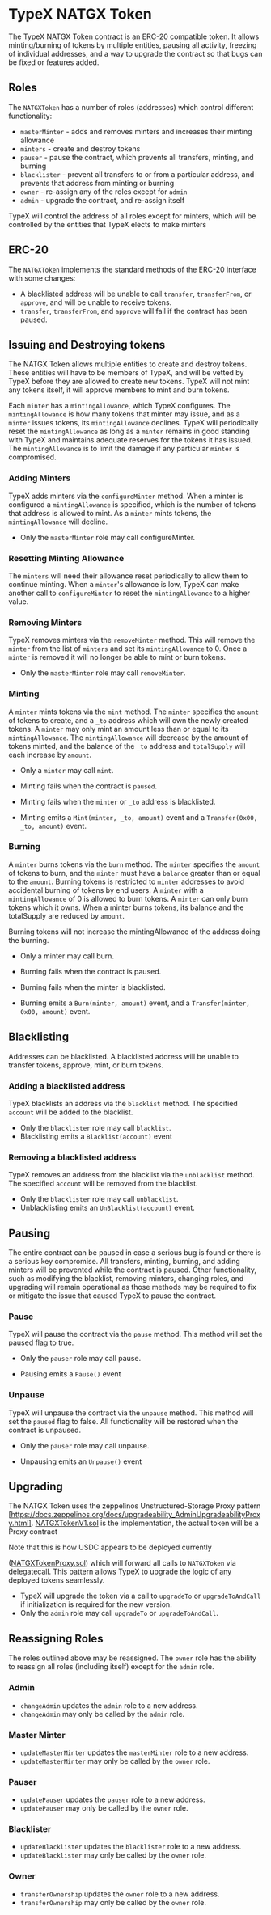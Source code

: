 # TypeX NATGX Token

The TypeX NATGX Token contract is an ERC-20 compatible token. It allows
minting/burning of tokens by multiple entities, pausing all activity, freezing
of individual addresses, and a way to upgrade the contract so that bugs can be
fixed or features added.

## Roles

The `NATGXToken` has a number of roles (addresses) which control different
functionality:

- `masterMinter` - adds and removes minters and increases their minting
  allowance
- `minters` - create and destroy tokens
- `pauser` - pause the contract, which prevents all transfers, minting, and
  burning
- `blacklister` - prevent all transfers to or from a particular address, and
  prevents that address from minting or burning
- `owner` - re-assign any of the roles except for `admin`
- `admin` - upgrade the contract, and re-assign itself

TypeX will control the address of all roles except for minters, which will be
controlled by the entities that TypeX elects to make minters

## ERC-20

The `NATGXToken` implements the standard methods of the ERC-20 interface with
some changes:

- A blacklisted address will be unable to call `transfer`, `transferFrom`, or
  `approve`, and will be unable to receive tokens.
- `transfer`, `transferFrom`, and `approve` will fail if the contract has been
  paused.

## Issuing and Destroying tokens

The NATGX Token allows multiple entities to create and destroy tokens. These
entities will have to be members of TypeX, and will be vetted by TypeX before
they are allowed to create new tokens. TypeX will not mint any tokens itself,
it will approve members to mint and burn tokens.

Each `minter` has a `mintingAllowance`, which TypeX configures. The
`mintingAllowance` is how many tokens that minter may issue, and as a `minter`
issues tokens, its `mintingAllowance` declines. TypeX will periodically reset
the `mintingAllowance` as long as a `minter` remains in good standing with
TypeX and maintains adequate reserves for the tokens it has issued. The
`mintingAllowance` is to limit the damage if any particular `minter` is
compromised.

### Adding Minters

TypeX adds minters via the `configureMinter` method. When a minter is
configured a `mintingAllowance` is specified, which is the number of tokens that
address is allowed to mint. As a `minter` mints tokens, the `mintingAllowance`
will decline.

- Only the `masterMinter` role may call configureMinter.

### Resetting Minting Allowance

The `minters` will need their allowance reset periodically to allow them to
continue minting. When a `minter`'s allowance is low, TypeX can make another
call to `configureMinter` to reset the `mintingAllowance` to a higher value.

### Removing Minters

TypeX removes minters via the `removeMinter` method. This will remove the
`minter` from the list of `minters` and set its `mintingAllowance` to 0. Once a
`minter` is removed it will no longer be able to mint or burn tokens.

- Only the `masterMinter` role may call `removeMinter`.

### Minting

A `minter` mints tokens via the `mint` method. The `minter` specifies the
`amount` of tokens to create, and a `_to` address which will own the newly
created tokens. A `minter` may only mint an amount less than or equal to its
`mintingAllowance`. The `mintingAllowance` will decrease by the amount of tokens
minted, and the balance of the `_to` address and `totalSupply` will each
increase by `amount`.

- Only a `minter` may call `mint`.

- Minting fails when the contract is `paused`.
- Minting fails when the `minter` or `_to` address is blacklisted.
- Minting emits a `Mint(minter, _to, amount)` event and a
  `Transfer(0x00, _to, amount)` event.

### Burning

A `minter` burns tokens via the `burn` method. The `minter` specifies the
`amount` of tokens to burn, and the `minter` must have a `balance` greater than
or equal to the `amount`. Burning tokens is restricted to `minter` addresses to
avoid accidental burning of tokens by end users. A `minter` with a
`mintingAllowance` of 0 is allowed to burn tokens. A `minter` can only burn
tokens which it owns. When a minter burns tokens, its balance and the
totalSupply are reduced by `amount`.

Burning tokens will not increase the mintingAllowance of the address doing the
burning.

- Only a minter may call burn.

- Burning fails when the contract is paused.
- Burning fails when the minter is blacklisted.

- Burning emits a `Burn(minter, amount)` event, and a
  `Transfer(minter, 0x00, amount)` event.

## Blacklisting

Addresses can be blacklisted. A blacklisted address will be unable to transfer
tokens, approve, mint, or burn tokens.

### Adding a blacklisted address

TypeX blacklists an address via the `blacklist` method. The specified `account`
will be added to the blacklist.

- Only the `blacklister` role may call `blacklist`.
- Blacklisting emits a `Blacklist(account)` event

### Removing a blacklisted address

TypeX removes an address from the blacklist via the `unblacklist` method. The
specified `account` will be removed from the blacklist.

- Only the `blacklister` role may call `unblacklist`.
- Unblacklisting emits an `UnBlacklist(account)` event.

## Pausing

The entire contract can be paused in case a serious bug is found or there is a
serious key compromise. All transfers, minting, burning, and adding minters will
be prevented while the contract is paused. Other functionality, such as
modifying the blacklist, removing minters, changing roles, and upgrading will
remain operational as those methods may be required to fix or mitigate the issue
that caused TypeX to pause the contract.

### Pause

TypeX will pause the contract via the `pause` method. This method will set the
paused flag to true.

- Only the `pauser` role may call pause.

- Pausing emits a `Pause()` event

### Unpause

TypeX will unpause the contract via the `unpause` method. This method will set
the `paused` flag to false. All functionality will be restored when the contract
is unpaused.

- Only the `pauser` role may call unpause.

- Unpausing emits an `Unpause()` event

## Upgrading

The NATGX Token uses the zeppelinos Unstructured-Storage Proxy pattern
[https://docs.zeppelinos.org/docs/upgradeability_AdminUpgradeabilityProxy.html].
[NATGXTokenV1.sol](../contracts/FiatTokenV1.sol) is the implementation, the
actual token will be a Proxy contract

Note that this is how USDC appears to be deployed currently


([NATGXTokenProxy.sol](../contracts/FiatTokenProxy.sol)) which will forward all
calls to `NATGXToken` via delegatecall. This pattern allows TypeX to upgrade the
logic of any deployed tokens seamlessly.

- TypeX will upgrade the token via a call to `upgradeTo` or `upgradeToAndCall`
  if initialization is required for the new version.
- Only the `admin` role may call `upgradeTo` or `upgradeToAndCall`.

## Reassigning Roles

The roles outlined above may be reassigned. The `owner` role has the ability to
reassign all roles (including itself) except for the `admin` role.

### Admin

- `changeAdmin` updates the `admin` role to a new address.
- `changeAdmin` may only be called by the `admin` role.

### Master Minter

- `updateMasterMinter` updates the `masterMinter` role to a new address.
- `updateMasterMinter` may only be called by the `owner` role.

### Pauser

- `updatePauser` updates the `pauser` role to a new address.
- `updatePauser` may only be called by the `owner` role.

### Blacklister

- `updateBlacklister` updates the `blacklister` role to a new address.
- `updateBlacklister` may only be called by the `owner` role.

### Owner

- `transferOwnership` updates the `owner` role to a new address.
- `transferOwnership` may only be called by the `owner` role.
